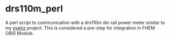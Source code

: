 # drs110m_perl
A perl script to communication with a drs110m din rail power meter similar to my
[pyehz](https://github.com/menschel/pyehz) project. This is considered a pre-step for 
integration in FHEM OBIS Module.

